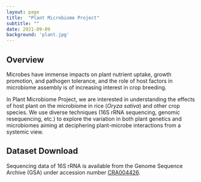 ```yaml
---
layout: page
title:  "Plant Microbiome Project"
subtitle: ""
date: 2021-09-09  
background: 'plant.jpg'
---
```


## Overview

Microbes have immense impacts on plant nutrient uptake, growth promotion, and pathogen tolerance, and the role of host factors in microbiome assembly is of increasing interest in crop breeding.

In Plant Microbiome Project, we are interested in understanding the effects of host plant on the microbiome in rice (*Oryza sativa*) and other crop species. We use diverse techniques (16S rRNA sequencing, genomic resequencing, etc.) to explore the variation in both plant genetics and microbiomes aiming at deciphering plant-microbe interactions from a systemic view. 

## Dataset Download

Sequencing data of 16S rRNA is available from the Genome Sequence Archive (GSA) under accession number [CRA004426](https://ngdc.cncb.ac.cn/gsa/browse/CRA004426).

